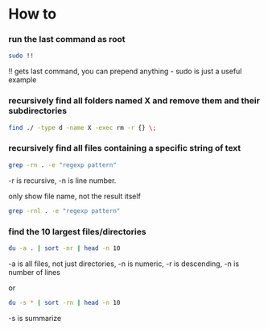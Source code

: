 # How to

### run the last command as root
```bash
sudo !!
```
!! gets last command, you can prepend anything - sudo is just a useful example

### recursively find all folders named X and remove them and their subdirectories
```bash
find ./ -type d -name X -exec rm -r {} \;
```

### recursively find all files containing a specific string of text
```bash
grep -rn . -e "regexp pattern"
```
-r is recursive, -n is line number. 

only show file name, not the result itself
```bash
grep -rnl . -e "regexp pattern"
```
### find the 10 largest files/directories
```bash
du -a . | sort -nr | head -n 10
```
-a is all files, not just directories, -n is numeric, -r is descending, -n is number of lines

or 
```bash
du -s * | sort -rn | head -n 10
```
-s is summarize
